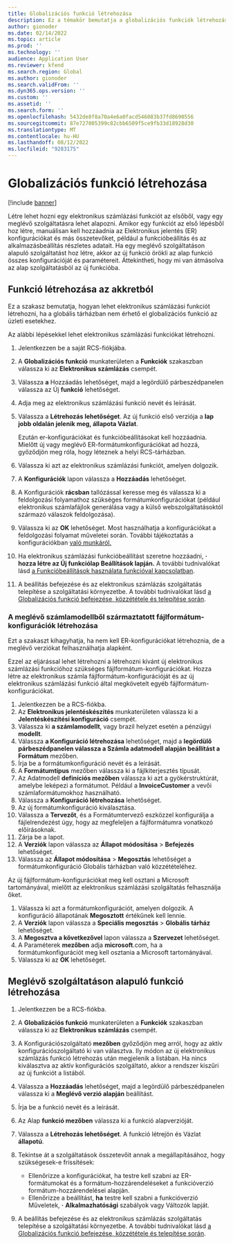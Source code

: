 ```yaml
---
title: Globalizációs funkció létrehozása
description: Ez a témakör bemutatja a globalizációs funkciók létrehozásához szükséges funkciókat.
author: gionoder
ms.date: 02/14/2022
ms.topic: article
ms.prod: ''
ms.technology: ''
audience: Application User
ms.reviewer: kfend
ms.search.region: Global
ms.author: gionoder
ms.search.validFrom: ''
ms.dyn365.ops.version: ''
ms.custom: ''
ms.assetid: ''
ms.search.form: ''
ms.openlocfilehash: 5432de8f8a70a4e6a0facd546083b37fd8690556
ms.sourcegitcommit: 87e727005399c82cbb6509f5ce9fb33d18928d30
ms.translationtype: MT
ms.contentlocale: hu-HU
ms.lasthandoff: 08/12/2022
ms.locfileid: "9283175"
---
```

# <a name="create-a-globalization-feature"></a>Globalizációs funkció létrehozása

[!include [banner](../includes/banner.md)]

Létre lehet hozni egy elektronikus számlázási funkciót az elsőből, vagy egy meglévő szolgáltatásra lehet alapozni. Amikor egy funkciót az első lépésből hoz létre, manuálisan kell hozzáadnia az Elektronikus jelentés (ER) konfigurációkat és más összetevőket, például a funkcióbeállítás és az alkalmazásbeállítás részletes adatait. Ha egy meglévő szolgáltatáson alapuló szolgáltatást hoz létre, akkor az új funkció örökli az alap funkció összes konfigurációját és paramétereit. Áttekintheti, hogy mi van átmásolva az alap szolgáltatásból az új funkcióba.

## <a name="create-a-feature-from-scratch"></a>Funkció létrehozása az akkretból

Ez a szakasz bemutatja, hogyan lehet elektronikus számlázási funkciót létrehozni, ha a globális tárházban nem érhető el globalizációs funkció az üzleti esetekhez.

Az alábbi lépésekkel lehet elektronikus számlázási funkciókat létrehozni.

1. Jelentkezzen be a saját RCS-fiókjába.
2. A **Globalizációs funkció** munkaterületen a **Funkciók** szakaszban válassza ki az **Elektronikus számlázás** csempét.
3. Válassza **a** Hozzáadás lehetőséget, majd a legördülő párbeszédpanelen válassza az Új **funkció** lehetőséget.
4. Adja meg az elektronikus számlázási funkció nevét és leírását.
5. Válassza a **Létrehozás lehetőséget**. Az új funkció első verziója a **lap jobb oldalán jelenik meg, állapota Vázlat**.

    Ezután er-konfigurációkat és funkcióbeállításokat kell hozzáadnia. Mielőtt új vagy meglévő ER-formátumkonfigurációkat ad hozzá, győződjön meg róla, hogy léteznek a helyi RCS-tárházban.

6. Válassza ki azt az elektronikus számlázási funkciót, amelyen dolgozik.
7. A **Konfigurációk** lapon válassza a **Hozzáadás** lehetőséget.
8. A Konfigurációk **rácsban** tallózással keresse meg és válassza ki a feldolgozási folyamathoz szükséges formátumkonfigurációkat (például elektronikus számlafájlok generálása vagy a külső webszolgáltatásoktól származó válaszok feldolgozása).
9. Válassza ki az **OK** lehetőséget. Most használhatja a konfigurációkat a feldolgozási folyamat műveletei során. További tájékoztatás a konfigurációkban [való munkáról.](e-invoicing-work-configurations.md)
10. Ha elektronikus számlázási funkcióbeállítást szeretne hozzáadni, **·** **hozza létre az Új funkciólap Beállítások lapján.** A további tudnivalókat lásd [a Funkcióbeállítások használata funkcióval kapcsolatban](e-invoicing-feature-setup.md).
11. A beállítás befejezése és az elektronikus számlázás szolgáltatás telepítése a szolgáltatási környezetbe. A további tudnivalókat lásd [a Globalizációs funkció befejezése, közzététele és telepítése során](e-invoicing-complete-publish-deploy-globalization-feature.md).

### <a name="create-file-format-configurations-that-are-derived-from-the-existing-invoice-model"></a>A meglévő számlamodellből származtatott fájlformátum-konfigurációk létrehozása

Ezt a szakaszt kihagyhatja, ha nem kell ER-konfigurációkat létrehoznia, de a meglévő verziókat felhasználhatja alapként.

Ezzel az eljárással lehet létrehozni a létrehozni kívánt új elektronikus számlázási funkcióhoz szükséges fájlformátum-konfigurációkat. Hozza létre az elektronikus számla fájlformátum-konfigurációját és az új elektronikus számlázási funkció által megkövetelt egyéb fájlformátum-konfigurációkat.

1. Jelentkezzen be a RCS-fiókba.
2. Az **Elektronikus jelentéskészítés** munkaterületen válassza ki a **Jelentéskészítési konfiguráció** csempét.
3. Válassza ki **a számlamodellt**, vagy brazil helyzet esetén a pénzügyi **modellt**.
4. Válassza **a Konfiguráció létrehozása** lehetőséget, majd a **legördülő párbeszédpanelen válassza a Számla adatmodell alapján beállítást a Formátum** mezőben.
5. Írja be a formátumkonfiguráció nevét és a leírását.
6. A **Formátumtípus** mezőben válassza ki a fájlkiterjesztés típusát.
7. Az Adatmodell **definíciós mezőben** válassza ki azt a gyökérstruktúrát, amelybe leképezi a formátumot. Például a **InvoiceCustomer** a vevői számlaformátumokhoz használható.
8. Válassza a **Konfiguráció létrehozása** lehetőséget.
9. Az új formátumkonfiguráció kiválasztása.
10. Válassza a **Tervezőt**, és a Formátumtervező eszközzel konfigurálja a fájlelrendezést úgy, hogy az megfeleljen a fájlformátumra vonatkozó előírásoknak.
11. Zárja be a lapot.
12. A **Verziók** lapon válassza az **Állapot módosítása** \> **Befejezés** lehetőséget.
13. Válassza az **Állapot módosítása** \> **Megosztás** lehetőséget a formátumkonfiguráció Globális tárházban való közzétételéhez.

Az új fájlformátum-konfigurációkat meg kell osztani a Microsoft tartományával, mielőtt az elektronikus számlázási szolgáltatás felhasználja őket.

1. Válassza ki azt a formátumkonfigurációt, amelyen dolgozik. A konfiguráció állapotának **Megosztott** értékűnek kell lennie.
2. A **Verziók** lapon válassza a **Speciális megosztás** \> **Globális tárház** lehetőséget.
3. A **Megosztva a következővel** lapon válassza a **Szervezet** lehetőséget.
4. A Paraméterek **mezőben** adja **microsoft**.com, ha a formátumkonfigurációt meg kell osztania a Microsoft tartományával.
5. Válassza ki az **OK** lehetőséget.

## <a name="create-a-feature-that-is-based-on-an-existing-feature"></a>Meglévő szolgáltatáson alapuló funkció létrehozása

1. Jelentkezzen be a RCS-fiókba.
2. A **Globalizációs funkció** munkaterületen a **Funkciók** szakaszban válassza ki az **Elektronikus számlázás** csempét.
3. A Konfigurációszolgáltató **mezőben** győződjön meg arról, hogy az aktív konfigurációszolgáltató ki van választva. Ily módon az új elektronikus számlázás funkció létrehozás után megjelenik a listában. Ha nincs kiválasztva az aktív konfigurációs szolgáltató, akkor a rendszer kiszűri az új funkciót a listából.
4. Válassza a **Hozzáadás** lehetőséget, majd a legördülő párbeszédpanelen válassza ki a **Meglévő verzió alapján** beállítást.
5. Írja be a funkció nevét és a leírását.
6. Az Alap **funkció mezőben** válassza ki a funkció alapverzióját.
7. Válassza a **Létrehozás lehetőséget**. A funkció létrejön és Vázlat **állapotú**.
8. Tekintse át a szolgáltatások összetevőit annak a megállapításához, hogy szükségesek-e frissítések:

    - Ellenőrizze a konfigurációkat, ha testre kell szabni az ER-formátumokat és a formátum-hozzárendeléseket a funkcióverzió formátum-hozzárendelései alapján.
    - Ellenőrizze a beállítást, **ha** testre kell szabni a funkcióverzió Műveletek, **·** **Alkalmazhatósági** szabályok vagy Változók lapját.

9. A beállítás befejezése és az elektronikus számlázás szolgáltatás telepítése a szolgáltatási környezetbe. A további tudnivalókat lásd [a Globalizációs funkció befejezése, közzététele és telepítése során](e-invoicing-complete-publish-deploy-globalization-feature.md).
